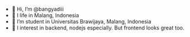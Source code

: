- 👋 Hi, I’m @bangyadiii
- 🌱 I life in Malang, Indonesia
- 🏫 I’m student in Universitas Brawijaya, Malang, Indonesia
- 👀 I interest in backend, nodejs especially. But frontend looks great too.

<!---
bangyadiii/bangyadiii is a ✨ special ✨ repository because its `README.md` (this file) appears on your GitHub profile.
You can click the Preview link to take a look at your changes.
--->
